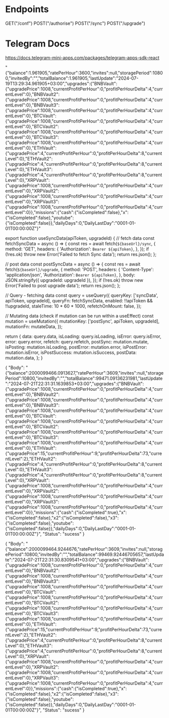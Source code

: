 # Endpoints

GET("/conf")
POST("/authorise")
POST("/sync")
POST("/upgrade")

# Telegram Docs
https://docs.telegram-mini-apps.com/packages/telegram-apps-sdk-react

"{"balance":1.961905,"ratePerHour":3600,"invites":null,"storagePeriod":10800,"invitedBy":"","totalBalance":1.961905,"lastUpdate":"2024-07-19T13:29:34.961905+03:00","upgrades":{"BNBVault":{"upgradePrice":1008,"currentProfitPerHour":0,"profitPerHourDelta":4,"currentLevel":0},"BNBVault2":{"upgradePrice":1008,"currentProfitPerHour":0,"profitPerHourDelta":4,"currentLevel":0},"BNBVault3":{"upgradePrice":1008,"currentProfitPerHour":0,"profitPerHourDelta":4,"currentLevel":0},"BTCVault":{"upgradePrice":1008,"currentProfitPerHour":0,"profitPerHourDelta":4,"currentLevel":0},"BTCVault2":{"upgradePrice":1008,"currentProfitPerHour":0,"profitPerHourDelta":4,"currentLevel":0},"BTCVault3":{"upgradePrice":1008,"currentProfitPerHour":0,"profitPerHourDelta":4,"currentLevel":0},"ETHVault":{"upgradePrice":4,"currentProfitPerHour":0,"profitPerHourDelta":8,"currentLevel":0},"ETHVault2":{"upgradePrice":4,"currentProfitPerHour":0,"profitPerHourDelta":8,"currentLevel":0},"ETHVault3":{"upgradePrice":4,"currentProfitPerHour":0,"profitPerHourDelta":8,"currentLevel":0},"XRPVault":{"upgradePrice":1008,"currentProfitPerHour":0,"profitPerHourDelta":4,"currentLevel":0},"XRPVault2":{"upgradePrice":1008,"currentProfitPerHour":0,"profitPerHourDelta":4,"currentLevel":0},"XRPVault3":{"upgradePrice":1008,"currentProfitPerHour":0,"profitPerHourDelta":4,"currentLevel":0}},"missions":{"cash":{"isCompleted":false},"x":{"isCompleted":false},"youtube":{"isCompleted":false}},"dailyDays":0,"DailyLastDay":"0001-01-01T00:00:00Z"}"

export function useSyncData(apiToken, upgradeId) {
  // fetch data
  const fetchSyncData = async () => {
    const res = await fetch(`${baseUrl}/sync`, {
      method: 'GET',
      headers: {
        'Authorization': `Bearer ${apiToken}`,
      },
    });
    if (!res.ok) throw new Error('Failed to fetch Sync data');
    return res.json();
  };

  // post data
  const postSyncData = async () => {
    const res = await fetch(`${baseUrl}/upgrade`, {
      method: 'POST',
      headers: {
        'Content-Type': 'application/json',
        'Authorization': `Bearer ${apiToken}`,
      },
      body: JSON.stringify({ upgradeId: upgradeId }),
    });
    if (!res.ok) throw new Error('Failed to post upgrade data');
    return res.json();
  };

  // Query - fetching data
  const query = useQuery({
    queryKey: ['syncData', apiToken, upgradeId],
    queryFn: fetchSyncData,
    enabled: !!apiToken && !!upgradeId,
    staleTime: 10 * 60 * 1000,
    refetchOnMount: false,
  });

  // Mutating data (check if mutation can be run within a useEffect)
  const mutation = useMutation({
    mutationKey: ['postSync', apiToken, upgradeId],
    mutationFn: mutateData,
  });

  return {
    data: query.data,
    isLoading: query.isLoading,
    isError: query.isError,
    error: query.error,
    refetch: query.refetch,
    postSync: mutation.mutate,
    isPosting: mutation.isLoading,
    postError: mutation.error,
    isPostError: mutation.isError,
    isPostSuccess: mutation.isSuccess,
    postData: mutation.data,
  };
}


{
    "Body": "{\"balance\":2000099466.0913627,\"ratePerHour\":3609,\"invites\":null,\"storagePeriod\":10800,\"invitedBy\":\"\",\"totalBalance\":99471.09136231981,\"lastUpdate\":\"2024-07-21T22:31:31.1639853+03:00\",\"upgrades\":{\"BNBVault\":{\"upgradePrice\":1008,\"currentProfitPerHour\":0,\"profitPerHourDelta\":4,\"currentLevel\":0},\"BNBVault2\":{\"upgradePrice\":1008,\"currentProfitPerHour\":0,\"profitPerHourDelta\":4,\"currentLevel\":0},\"BNBVault3\":{\"upgradePrice\":1008,\"currentProfitPerHour\":0,\"profitPerHourDelta\":4,\"currentLevel\":0},\"BTCVault\":{\"upgradePrice\":1008,\"currentProfitPerHour\":0,\"profitPerHourDelta\":4,\"currentLevel\":0},\"BTCVault2\":{\"upgradePrice\":1008,\"currentProfitPerHour\":0,\"profitPerHourDelta\":4,\"currentLevel\":0},\"BTCVault3\":{\"upgradePrice\":1008,\"currentProfitPerHour\":0,\"profitPerHourDelta\":4,\"currentLevel\":0},\"ETHVault\":{\"upgradePrice\":15,\"currentProfitPerHour\":9,\"profitPerHourDelta\":73,\"currentLevel\":2},\"ETHVault2\":{\"upgradePrice\":4,\"currentProfitPerHour\":0,\"profitPerHourDelta\":8,\"currentLevel\":0},\"ETHVault3\":{\"upgradePrice\":4,\"currentProfitPerHour\":0,\"profitPerHourDelta\":8,\"currentLevel\":0},\"XRPVault\":{\"upgradePrice\":1008,\"currentProfitPerHour\":0,\"profitPerHourDelta\":4,\"currentLevel\":0},\"XRPVault2\":{\"upgradePrice\":1008,\"currentProfitPerHour\":0,\"profitPerHourDelta\":4,\"currentLevel\":0},\"XRPVault3\":{\"upgradePrice\":1008,\"currentProfitPerHour\":0,\"profitPerHourDelta\":4,\"currentLevel\":0}},\"missions\":{\"cash\":{\"isCompleted\":true},\"x\":{\"isCompleted\":false},\"x2\":{\"isCompleted\":false},\"x3\":{\"isCompleted\":false},\"youtube\":{\"isCompleted\":false}},\"dailyDays\":0,\"DailyLastDay\":\"0001-01-01T00:00:00Z\"}",
    "Status": "sucess"
}

{
    "Body": "{\"balance\":2000099464.9244676,\"ratePerHour\":3609,\"invites\":null,\"storagePeriod\":10800,\"invitedBy\":\"\",\"totalBalance\":99469.92446705657,\"lastUpdate\":\"2024-07-21T22:31:30.8309541+03:00\",\"upgrades\":{\"BNBVault\":{\"upgradePrice\":1008,\"currentProfitPerHour\":0,\"profitPerHourDelta\":4,\"currentLevel\":0},\"BNBVault2\":{\"upgradePrice\":1008,\"currentProfitPerHour\":0,\"profitPerHourDelta\":4,\"currentLevel\":0},\"BNBVault3\":{\"upgradePrice\":1008,\"currentProfitPerHour\":0,\"profitPerHourDelta\":4,\"currentLevel\":0},\"BTCVault\":{\"upgradePrice\":1008,\"currentProfitPerHour\":0,\"profitPerHourDelta\":4,\"currentLevel\":0},\"BTCVault2\":{\"upgradePrice\":1008,\"currentProfitPerHour\":0,\"profitPerHourDelta\":4,\"currentLevel\":0},\"BTCVault3\":{\"upgradePrice\":1008,\"currentProfitPerHour\":0,\"profitPerHourDelta\":4,\"currentLevel\":0},\"ETHVault\":{\"upgradePrice\":15,\"currentProfitPerHour\":9,\"profitPerHourDelta\":73,\"currentLevel\":2},\"ETHVault2\":{\"upgradePrice\":4,\"currentProfitPerHour\":0,\"profitPerHourDelta\":8,\"currentLevel\":0},\"ETHVault3\":{\"upgradePrice\":4,\"currentProfitPerHour\":0,\"profitPerHourDelta\":8,\"currentLevel\":0},\"XRPVault\":{\"upgradePrice\":1008,\"currentProfitPerHour\":0,\"profitPerHourDelta\":4,\"currentLevel\":0},\"XRPVault2\":{\"upgradePrice\":1008,\"currentProfitPerHour\":0,\"profitPerHourDelta\":4,\"currentLevel\":0},\"XRPVault3\":{\"upgradePrice\":1008,\"currentProfitPerHour\":0,\"profitPerHourDelta\":4,\"currentLevel\":0}},\"missions\":{\"cash\":{\"isCompleted\":true},\"x\":{\"isCompleted\":false},\"x2\":{\"isCompleted\":false},\"x3\":{\"isCompleted\":false},\"youtube\":{\"isCompleted\":false}},\"dailyDays\":0,\"DailyLastDay\":\"0001-01-01T00:00:00Z\"}",
    "Status": "sucess"
}